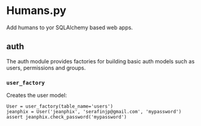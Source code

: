 # Humans.py

Add humans to yor SQLAlchemy based web apps.

## auth

The auth module provides factories for building basic auth models such as users, permissions and groups.

### `user_factory`

Creates the user model:

    User = user_factory(table_name='users')
    jeanphix = User('jeanphix', 'serafinjp@gmail.com', 'mypassword')
    assert jeanphix.check_password('mypassword')


